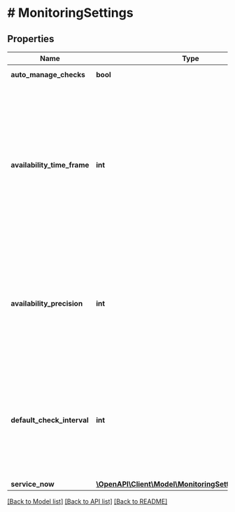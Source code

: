 # # MonitoringSettings

## Properties

Name | Type | Description | Notes
------------ | ------------- | ------------- | -------------
**auto_manage_checks** | **bool** | Auto Create Checks | [optional]
**availability_time_frame** | **int** | Availability Time Frame. The number of days availability should be calculated for. Changes will not take effect until your checks have passed their check interval. | [optional]
**availability_precision** | **int** | Availability Precision. The number of decimal places availability should be displayed in. Can be anywhere between 0 and 5. | [optional]
**default_check_interval** | **int** | Default Check Interval. The number of minutes to use as the default interval to use when creating new checks. | [optional]
**service_now** | [**\OpenAPI\Client\Model\MonitoringSettingsServiceNow**](MonitoringSettingsServiceNow.md) |  | [optional]

[[Back to Model list]](../../README.md#models) [[Back to API list]](../../README.md#endpoints) [[Back to README]](../../README.md)
